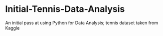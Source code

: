 # Initial-Tennis-Data-Analysis
An initial pass at using Python for Data Analysis; tennis dataset taken from Kaggle 
